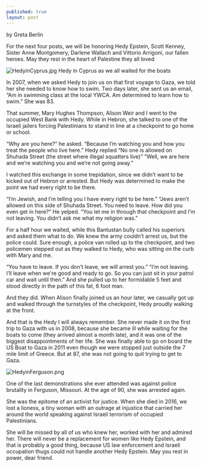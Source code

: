 ```yaml
---
published: true
layout: post
---
```

by Greta Berlin

For the next four posts, we will be honoring Hedy Epstein, Scott Kenney, Sister Anne Montgomery, Darlene Wallach and Vittorio Arrigoni, our fallen heroes. May they rest in the heart of Palestine they all loved


![HedyinCyprus.jpg]({{site.baseurl}}/images/HedyinCyprus.jpg)
 Hedy in Cyprus as we all waited for the boats


In 2007, when we asked Hedy to join us on that first voyage to Gaza, we told her she needed to know how to swim. Two days later, she sent us an email, “Am in swimming class at the local YWCA. Am determined to learn how to swim.” She was 83. 

That summer, Mary Hughes Thompson, Alison Weir and I went to the occupied West Bank with Hedy. While in Hebron, she talked to one of the Israeli jailers forcing Palestinians to stand in line at a 
checkpoint to go home or school. 

“Why are you here?” he asked.
“Because I’m watching you and how you treat the people who live here.” Hedy replied
“No one is allowed on Shuhada Street (the street where illegal squatters live)”
“Well, we are here and we’re watching you and we’re not going away.”

I watched this exchange in some trepidation, since we didn’t want to be kicked out of Hebron or arrested. But Hedy was determined to make the point we had every right to be there.

“I’m Jewish, and I’m telling you I have every right to be here.” 
“Jews aren’t allowed on this side of Shuhada Street. You need to leave. How did you even get in here?” He yelped.
“You let me in through that checkpoint and I’m not leaving. You didn’t ask me what my religion was.”

For a half hour we waited, while this Bantustan bully called his superiors and asked them what to do. We knew the army couldn’t arrest us, but the police could. Sure enough, a police van rolled up to the checkpoint, and two policemen stepped out as they walked to Hedy, who was sitting on the curb with Mary and me. 

“You have to leave. If you don’t leave, we will arrest you.”
“I’m not leaving. I’ll leave when we're good and ready to go. So you can just sit in your patrol car and wait until then.” And she pulled up to her formidable 5 feet and stood directly in the path of this fat, 6 foot man.

And they did. When Alison finally joined us an hour later, we casually got up and walked through the turnstyles of the checkpoint, Hedy proudly walking at the front.

And that is the Hedy I will always remember. She never made it on the first trip to Gaza with us in 2008, because she became ill while waiting for the boats to come (they arrived almost a month late), and it was one of the biggest disappointments of her life. She was finally able to go on board the US Boat to Gaza in 2011 even though we were stopped just outside the 7 mile limit of Greece. But at 87, she was not going to quit trying to get to Gaza.

![HedyinFerguson.png]({{site.baseurl}}/images/HedyinFerguson.png)

One of the last demonstrations she ever attended was against police brutality in Ferguson, Missouri. At the age of 90, she was arrested again. 

She was the epitome of an activist for justice. When she died in 2016, we lost a lioness, a tiny woman with an outrage at injustice that carried her around the world speaking against Israeli terrorism of  occupied Palestinians. 

She will be missed by all of us who knew her, worked with her and admired her. There will never be a replacement for women like Hedy Epstein, and that is probably a good thing, because US law enforcement and Israeli occupation thugs could not handle another Hedy Epstein. May you rest in power, dear friend. 
